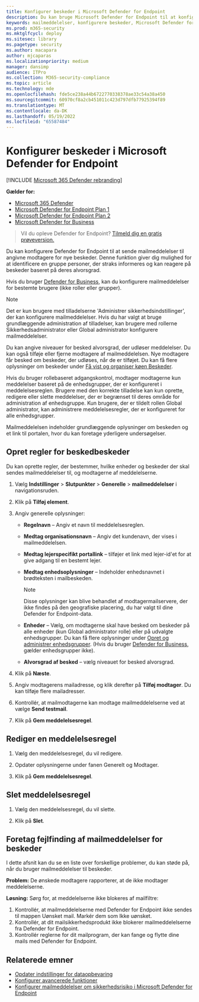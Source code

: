 ```yaml
---
title: Konfigurer beskeder i Microsoft Defender for Endpoint
description: Du kan bruge Microsoft Defender for Endpoint til at konfigurere indstillinger for mailbeskeder for sikkerhedsbeskeder baseret på alvorsgrad og andre kriterier.
keywords: mailmeddelelser, konfigurere beskeder, Microsoft Defender for Endpoint, Microsoft Defender for Endpoint meddelelser, Microsoft Defender for Endpoint beskeder, Windows Enterprise, Windows Education
ms.prod: m365-security
ms.mktglfcycl: deploy
ms.sitesec: library
ms.pagetype: security
ms.author: macapara
author: mjcaparas
ms.localizationpriority: medium
manager: dansimp
audience: ITPro
ms.collection: M365-security-compliance
ms.topic: article
ms.technology: mde
ms.openlocfilehash: fde5ce238a44b6722770338378ae33c54a38a450
ms.sourcegitcommit: 60970cf8a2cb451011c423d797dfb77925394f89
ms.translationtype: MT
ms.contentlocale: da-DK
ms.lasthandoff: 05/19/2022
ms.locfileid: "65587484"
---
```

# <a name="configure-alert-notifications-in-microsoft-defender-for-endpoint"></a>Konfigurer beskeder i Microsoft Defender for Endpoint

[!INCLUDE [Microsoft 365 Defender rebranding](../../includes/microsoft-defender.md)]

**Gælder for:**
- [Microsoft 365 Defender](https://go.microsoft.com/fwlink/?linkid=2118804)
- [Microsoft Defender for Endpoint Plan 1](https://go.microsoft.com/fwlink/p/?linkid=2154037)
- [Microsoft Defender for Endpoint Plan 2](https://go.microsoft.com/fwlink/p/?linkid=2154037)
- [Microsoft Defender for Business](../defender-business/mdb-overview.md)

> Vil du opleve Defender for Endpoint? [Tilmeld dig en gratis prøveversion.](https://signup.microsoft.com/create-account/signup?products=7f379fee-c4f9-4278-b0a1-e4c8c2fcdf7e&ru=https://aka.ms/MDEp2OpenTrial?ocid=docs-wdatp-emailconfig-abovefoldlink)

Du kan konfigurere Defender for Endpoint til at sende mailmeddelelser til angivne modtagere for nye beskeder. Denne funktion giver dig mulighed for at identificere en gruppe personer, der straks informeres og kan reagere på beskeder baseret på deres alvorsgrad.

Hvis du bruger [Defender for Business](../defender-business/mdb-overview.md), kan du konfigurere mailmeddelelser for bestemte brugere (ikke roller eller grupper).

> [!NOTE]
> Det er kun brugere med tilladelserne 'Administrer sikkerhedsindstillinger', der kan konfigurere mailmeddelelser. Hvis du har valgt at bruge grundlæggende administration af tilladelser, kan brugere med rollerne Sikkerhedsadministrator eller Global administrator konfigurere mailmeddelelser.

Du kan angive niveauer for besked alvorsgrad, der udløser meddelelser. Du kan også tilføje eller fjerne modtagere af mailmeddelelsen. Nye modtagere får besked om beskeder, der udløses, når de er tilføjet. Du kan få flere oplysninger om beskeder under [Få vist og organiser køen Beskeder](alerts-queue.md).

Hvis du bruger rollebaseret adgangskontrol, modtager modtagerne kun meddelelser baseret på de enhedsgrupper, der er konfigureret i meddelelsesreglen. Brugere med den korrekte tilladelse kan kun oprette, redigere eller slette meddelelser, der er begrænset til deres område for administration af enhedsgruppe. Kun brugere, der er tildelt rollen Global administrator, kan administrere meddelelsesregler, der er konfigureret for alle enhedsgrupper.

Mailmeddelelsen indeholder grundlæggende oplysninger om beskeden og et link til portalen, hvor du kan foretage yderligere undersøgelser.

## <a name="create-rules-for-alert-notifications"></a>Opret regler for beskedbeskeder
Du kan oprette regler, der bestemmer, hvilke enheder og beskeder der skal sendes mailmeddelelser til, og modtagerne af meddelelserne.

1. Vælg **Indstillinger** \> **Slutpunkter** \> **Generelle** \> **mailmeddelelser** i navigationsruden.

2. Klik på **Tilføj element**.

3. Angiv generelle oplysninger:
    - **Regelnavn** – Angiv et navn til meddelelsesreglen.
    - **Medtag organisationsnavn** – Angiv det kundenavn, der vises i mailmeddelelsen.
    - **Medtag lejerspecifikt portallink** – tilføjer et link med lejer-id'et for at give adgang til en bestemt lejer.
    - **Medtag enhedsoplysninger** – Indeholder enhedsnavnet i brødteksten i mailbeskeden.

        > [!NOTE]
        > Disse oplysninger kan blive behandlet af modtagermailservere, der ikke findes på den geografiske placering, du har valgt til dine Defender for Endpoint-data.

    - **Enheder** – Vælg, om modtagerne skal have besked om beskeder på alle enheder (kun Global administrator rolle) eller på udvalgte enhedsgrupper. Du kan få flere oplysninger under [Opret og administrer enhedsgrupper](machine-groups.md). (Hvis du bruger [Defender for Business](../defender-business/mdb-overview.md), gælder enhedsgrupper ikke).
    - **Alvorsgrad af besked** – vælg niveauet for besked alvorsgrad.

4. Klik på **Næste**.

5. Angiv modtagerens mailadresse, og klik derefter på **Tilføj modtager**. Du kan tilføje flere mailadresser.

6. Kontrollér, at mailmodtagerne kan modtage mailmeddelelserne ved at vælge **Send testmail**.

7. Klik på **Gem meddelelsesregel**.

## <a name="edit-a-notification-rule"></a>Rediger en meddelelsesregel

1. Vælg den meddelelsesregel, du vil redigere.

2. Opdater oplysningerne under fanen Generelt og Modtager.

3. Klik på **Gem meddelelsesregel**.

## <a name="delete-notification-rule"></a>Slet meddelelsesregel

1. Vælg den meddelelsesregel, du vil slette.

2. Klik på **Slet**.

## <a name="troubleshoot-email-notifications-for-alerts"></a>Foretag fejlfinding af mailmeddelelser for beskeder

I dette afsnit kan du se en liste over forskellige problemer, du kan støde på, når du bruger mailmeddelelser til beskeder.

**Problem:** De ønskede modtagere rapporterer, at de ikke modtager meddelelserne.

**Løsning:** Sørg for, at meddelelserne ikke blokeres af mailfiltre:

1. Kontrollér, at mailmeddelelserne med Defender for Endpoint ikke sendes til mappen Uønsket mail. Markér dem som Ikke uønsket.
2. Kontrollér, at dit mailsikkerhedsprodukt ikke blokerer mailmeddelelserne fra Defender for Endpoint.
3. Kontrollér reglerne for dit mailprogram, der kan fange og flytte dine mails med Defender for Endpoint.

## <a name="related-topics"></a>Relaterede emner

- [Opdater indstillinger for dataopbevaring](data-retention-settings.md)
- [Konfigurer avancerede funktioner](advanced-features.md)
- [Konfigurer mailmeddelelser om sikkerhedsrisiko i Microsoft Defender for Endpoint](/microsoft-365/security/defender-endpoint/configure-vulnerability-email-notifications)
